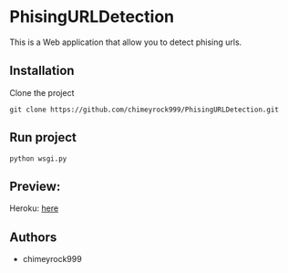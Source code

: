 # PhisingURLDetection
This is a Web application that allow you to detect phising urls.

## Installation
Clone the project
```
git clone https://github.com/chimeyrock999/PhisingURLDetection.git
```
## Run project
```
python wsgi.py
```
## Preview: 
Heroku: [here](https://cmr-phishing-url-detection.herokuapp.com/)

## Authors
* chimeyrock999
